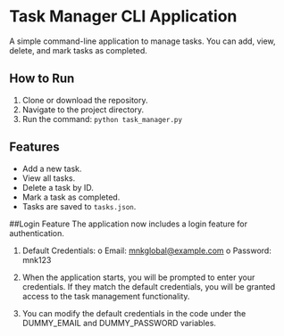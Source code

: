 # Task Manager CLI Application

A simple command-line application to manage tasks. You can add, view, delete, and mark tasks as completed.

## How to Run

1. Clone or download the repository.
2. Navigate to the project directory.
3. Run the command: `python task_manager.py`

## Features

- Add a new task.
- View all tasks.
- Delete a task by ID.
- Mark a task as completed.
- Tasks are saved to `tasks.json`.

##Login Feature
The application now includes a login feature for authentication.

1.	Default Credentials:
    o	Email: mnkglobal@example.com
    o	Password: mnk123

2.	When the application starts, you will be prompted to enter your credentials. If they match the default credentials, you will be granted access to the task management functionality.
3.	You can modify the default credentials in the code under the DUMMY_EMAIL and DUMMY_PASSWORD variables.

